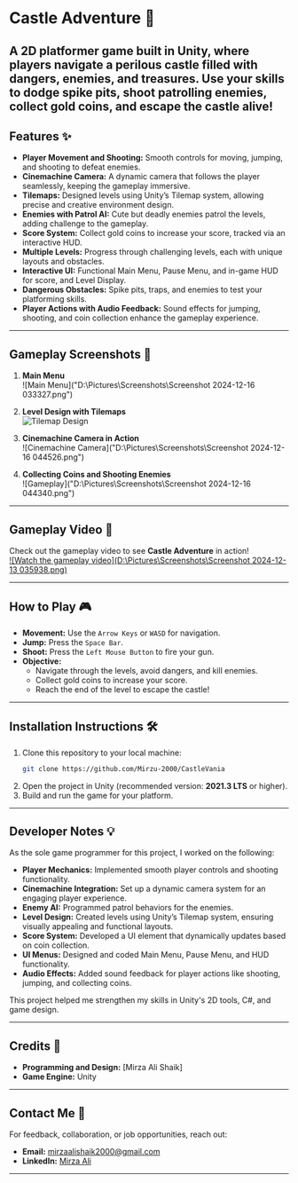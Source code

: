 # **Castle Adventure** 🏰  
A 2D platformer game built in Unity, where players navigate a perilous castle filled with dangers, enemies, and treasures. 
Use your skills to dodge spike pits, shoot patrolling enemies, collect gold coins, 
and escape the castle alive!
---

## **Features** ✨  

- **Player Movement and Shooting:** Smooth controls for moving, jumping, and shooting to defeat enemies.  
- **Cinemachine Camera:** A dynamic camera that follows the player seamlessly, keeping the gameplay immersive.  
- **Tilemaps:** Designed levels using Unity’s Tilemap system, allowing precise and creative environment design.  
- **Enemies with Patrol AI:** Cute but deadly enemies patrol the levels, adding challenge to the gameplay.  
- **Score System:** Collect gold coins to increase your score, tracked via an interactive HUD.  
- **Multiple Levels:** Progress through challenging levels, each with unique layouts and obstacles.  
- **Interactive UI:** Functional Main Menu, Pause Menu, and in-game HUD for score, and Level Display.  
- **Dangerous Obstacles:** Spike pits, traps, and enemies to test your platforming skills.  
- **Player Actions with Audio Feedback:** Sound effects for jumping, shooting, and coin collection enhance the gameplay experience.  

---

## **Gameplay Screenshots** 📸  

1. **Main Menu**  
   ![Main Menu]("D:\Pictures\Screenshots\Screenshot 2024-12-16 033327.png")  

2. **Level Design with Tilemaps**  
   ![Tilemap Design]("D:\Pictures\Screenshots\Level-3.png")  

3. **Cinemachine Camera in Action**  
   ![Cinemachine Camera]("D:\Pictures\Screenshots\Screenshot 2024-12-16 044526.png")  

4. **Collecting Coins and Shooting Enemies**  
   ![Gameplay]("D:\Pictures\Screenshots\Screenshot 2024-12-16 044340.png")  

---

## **Gameplay Video** 🎥  

Check out the gameplay video to see **Castle Adventure** in action!  
[![Watch the gameplay video](D:\Pictures\Screenshots\Screenshot 2024-12-13 035938.png)](https://www.youtube.com/watch?v=toet0yVyqRg)

---

## **How to Play** 🎮  

- **Movement:** Use the `Arrow Keys` or `WASD` for navigation.  
- **Jump:** Press the `Space Bar`.  
- **Shoot:** Press the `Left Mouse Button` to fire your gun.  
- **Objective:**  
  - Navigate through the levels, avoid dangers, and kill enemies.  
  - Collect gold coins to increase your score.  
  - Reach the end of the level to escape the castle!  

---

## **Installation Instructions** 🛠️  

1. Clone this repository to your local machine:  
   ```bash
   git clone https://github.com/Mirzu-2000/CastleVania
   ```  
2. Open the project in Unity (recommended version: **2021.3 LTS** or higher).  
3. Build and run the game for your platform.  

---

## **Developer Notes** 💡  

As the sole game programmer for this project, I worked on the following:  

- **Player Mechanics:** Implemented smooth player controls and shooting functionality.  
- **Cinemachine Integration:** Set up a dynamic camera system for an engaging player experience.  
- **Enemy AI:** Programmed patrol behaviors for the enemies.  
- **Level Design:** Created levels using Unity’s Tilemap system, ensuring visually appealing and functional layouts.  
- **Score System:** Developed a UI element that dynamically updates based on coin collection.  
- **UI Menus:** Designed and coded Main Menu, Pause Menu, and HUD functionality.  
- **Audio Effects:** Added sound feedback for player actions like shooting, jumping, and collecting coins.  

This project helped me strengthen my skills in Unity's 2D tools, C#, and game design.  

---

## **Credits** 🎨  

- **Programming and Design:** [Mirza Ali Shaik]  
- **Game Engine:** Unity  
---

## **Contact Me** 📧  

For feedback, collaboration, or job opportunities, reach out:  
- **Email:** mirzaalishaik2000@gmail.com  
- **LinkedIn:** [Mirza Ali](https://www.linkedin.com/in/mirza-ali-63921b191/)  

---

